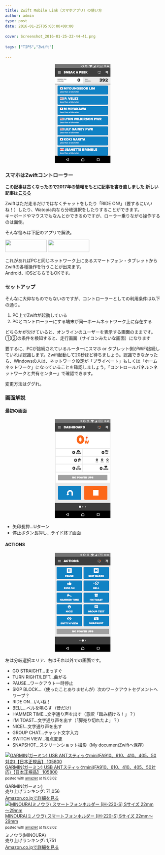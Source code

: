 ```yaml
---
title: Zwift Mobile Link（スマホアプリ）の使い方
author: admin
type: post
date: 2016-01-25T05:03:00+00:00

cover: Screenshot_2016-01-25-22-44-41.png

tags: ["TIPS","Zwift"]

---
```

<div class="separator" style="clear: both; text-align: center;">
  <img border="0" height="320" src="./Screenshot_2016-01-25-22-44-41.png" width="180" />
</div>



### スマホはZwiftコントローラー

**この記事は古くなったので2017年の情報をもとに記事を書き直しました**
**新しい記事は[こちら](/post/2017zwift-mobile-link.html)**

Zwiftはただ走るだけではなくチャットをしたり「RIDE ON!」（要するにいいね！）したり、Watopia内なら分岐選択をしたりすることができます。  
キーボードやマウスでもなんとかできるのですが、ローラー乗りながら操作するのは面倒。

そんな悩みは下記のアプリで解決。

<div id="appreach-box" style="text-align:left;">
    <div class="appreach-links" style="float: left;">
        <div id="appreach-itunes-link" style="display: inline-block; _display: inline;">
        <a id="appreach-itunes" href="https://itunes.apple.com/jp/app/zwift-mobile-link/id934083691?mt=8&amp;uo=4&amp;at=" target="_blank" rel="nofollow">
        <img src="https://nabettu.github.io/appreach/img/itune_ja.svg" style="height:40px;width:135px;">
        </a>
    </div>
    <div id="appreach-gplay-link" style="display:inline-block; _display:inline;">
    <a id="appreach-gplay" href="https://play.google.com/store/apps/details?id=com.zwift.android.prod" target="_blank" rel="nofollow">
    <img src="https://nabettu.github.io/appreach/img/gplay_ja.png" style="height:40px;width:134.5px;">
    </a>
    </div>
</div>
<div class="appreach-footer" style="margin-bottom:10px; clear: left;"></div>

これがあればPCと同じネットワーク上にあるスマートフォン・タブレットからZwiftの各種操作を行うことが出来ます。  
Android、iOSどちらでもOKです。

### セットアップ

そんなに大仰なものでもないのですが、コントローラーとしての利用条件は以下の通り。

  1. PC上でZwiftが起動している
  2. PCとコントローラーにする端末が同一ホームネットワーク上に存在する

どちらかが欠けていると、オンラインのユーザーを表示する画面のままです。①②の条件を検知すると、走行画面（サイコンみたいな画面）になります

要するに、PCが接続されているルーターにスマホ or タブレット側がWiFi接続していれば認識します。Zwift起動して20秒ほど待ちましょう。認識できなかったら、Windowsの人は、ネットワーク設定が「プライベート」もしくは「ホームネットワーク」になっていることを確認しましょう。「コントロールパネル＞ネットワークと共有センター」で確認できます。

変更方法はググれ。

### 画面解説

#### 最初の画面

<div class="separator" style="clear: both; text-align: center;">
  <img border="0" height="320" src="./Screenshot_2016-01-26-18-42-25.png" width="180" />
</div>

- 矢印長押…Uターン
- 停止ボタン長押し…ライド終了画面



#### ACTIONS

<div class="separator" style="clear: both; text-align: center;">
  <img border="0" height="320" src="./Screenshot_2016-01-22-20-00-17.png" width="180" />
</div>

左は分岐選択エリア、右はそれ以外での画面です。

- GO STRAIGHT…まっすぐ
- TURN RIGHT/LEFT…曲がる
- PAUSE…ワークアウト一時停止
- SKIP BLOCK…（使ったことありませんが）次のワークアウトセグメントへワープ？
- RIDE ON…いいね！
- BELL…ベルを鳴らす（音だけ）
- HAMMER TIME…文字通り声を出す（意訳「踏み続けろ！」？）
- I&#8217;M TOAST…文字通り声を出す（「脚売り切れたよ」？）
- NICE!…文字通り声を出す
- GROUP CHAT…チャット文字入力
- SWITCH VIEW…視点変更
- SNAPSHOT…スクリーンショット撮影（My documentZwiftへ保存）


<div class="amazlet-box" style="margin-bottom:0px;"><div class="amazlet-image" style="float:left;margin:0px 12px 1px 0px;"><a href="http://www.amazon.co.jp/exec/obidos/ASIN/B00CM381SQ/gensobunya-22/ref=nosim/" name="amazletlink" target="_blank"><img src="https://images-fe.ssl-images-amazon.com/images/I/31pW9FkfSWL._SL160_.jpg" alt="GARMIN(ガーミン) USB ANTスティックmini(FA910、610、410、405、50対応)【日本正規品】 105800" style="border: none;" /></a></div><div class="amazlet-info" style="line-height:120%; margin-bottom: 10px"><div class="amazlet-name" style="margin-bottom:10px;line-height:120%"><a href="http://www.amazon.co.jp/exec/obidos/ASIN/B00CM381SQ/gensobunya-22/ref=nosim/" name="amazletlink" target="_blank">GARMIN(ガーミン) USB ANTスティックmini(FA910、610、410、405、50対応)【日本正規品】 105800</a><div class="amazlet-powered-date" style="font-size:80%;margin-top:5px;line-height:120%">posted with <a href="http://www.amazlet.com/" title="amazlet" target="_blank">amazlet</a> at 19.03.02</div></div><div class="amazlet-detail">GARMIN(ガーミン) <br />売り上げランキング: 71,056<br /></div><div class="amazlet-sub-info" style="float: left;"><div class="amazlet-link" style="margin-top: 5px"><a href="http://www.amazon.co.jp/exec/obidos/ASIN/B00CM381SQ/gensobunya-22/ref=nosim/" name="amazletlink" target="_blank">Amazon.co.jpで詳細を見る</a></div></div></div><div class="amazlet-footer" style="clear: left"></div></div>


<div class="amazlet-box" style="margin-bottom:0px;"><div class="amazlet-image" style="float:left;margin:0px 12px 1px 0px;"><a href="http://www.amazon.co.jp/exec/obidos/ASIN/B00YHSX71U/gensobunya-22/ref=nosim/" name="amazletlink" target="_blank"><img src="https://images-fe.ssl-images-amazon.com/images/I/41XN9TlfuLL._SL160_.jpg" alt="MINOURA(ミノウラ) スマートフォンホルダー [iH-220-S] Sサイズ 22mm～29mm" style="border: none;" /></a></div><div class="amazlet-info" style="line-height:120%; margin-bottom: 10px"><div class="amazlet-name" style="margin-bottom:10px;line-height:120%"><a href="http://www.amazon.co.jp/exec/obidos/ASIN/B00YHSX71U/gensobunya-22/ref=nosim/" name="amazletlink" target="_blank">MINOURA(ミノウラ) スマートフォンホルダー [iH-220-S] Sサイズ 22mm～29mm</a><div class="amazlet-powered-date" style="font-size:80%;margin-top:5px;line-height:120%">posted with <a href="http://www.amazlet.com/" title="amazlet" target="_blank">amazlet</a> at 19.03.02</div></div><div class="amazlet-detail">ミノウラ(MINOURA) <br />売り上げランキング: 1,751<br /></div><div class="amazlet-sub-info" style="float: left;"><div class="amazlet-link" style="margin-top: 5px"><a href="http://www.amazon.co.jp/exec/obidos/ASIN/B00YHSX71U/gensobunya-22/ref=nosim/" name="amazletlink" target="_blank">Amazon.co.jpで詳細を見る</a></div></div></div><div class="amazlet-footer" style="clear: left"></div></div>


